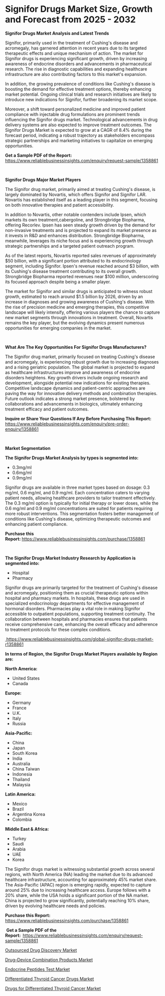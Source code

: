 <p><h1>Signifor Drugs Market Size, Growth and Forecast from 2025 - 2032</h1></p><p><strong>Signifor Drugs Market Analysis and Latest Trends</strong></p>
<p><p>Signifor, primarily used in the treatment of Cushing's disease and acromegaly, has garnered attention in recent years due to its targeted therapeutic effects and unique mechanism of action. The market for Signifor drugs is experiencing significant growth, driven by increasing awareness of endocrine disorders and advancements in pharmaceutical research. The rise in diagnostic capabilities and expanding healthcare infrastructure are also contributing factors to this market's expansion.</p><p>In addition, the growing prevalence of conditions like Cushing's disease is boosting the demand for effective treatment options, thereby enhancing market potential. Ongoing clinical trials and research initiatives are likely to introduce new indications for Signifor, further broadening its market scope.</p><p>Moreover, a shift toward personalized medicine and improved patient compliance with injectable drug formulations are prominent trends influencing the Signifor drugs market. Technological advancements in drug delivery systems are also expected to improve treatment outcomes. The Signifor Drugs Market is expected to grow at a CAGR of 8.4% during the forecast period, indicating a robust trajectory as stakeholders encompass strategic partnerships and marketing initiatives to capitalize on emerging opportunities.</p></p>
<p><strong>Get a Sample PDF of the Report:&nbsp;</strong> <a href="https://www.reliablebusinessinsights.com/enquiry/request-sample/1358861?utm_campaign=101&utm_medium=2&utm_source=Github&utm_content=ia&utm_term=22032025&utm_id=signifor-drugs">https://www.reliablebusinessinsights.com/enquiry/request-sample/1358861</a></p>
<p>&nbsp;</p>
<p><strong>Signifor Drugs Major Market Players</strong></p>
<p><p>The Signifor drug market, primarily aimed at treating Cushing's disease, is largely dominated by Novartis, which offers Signifor and Signifor LAR. Novartis has established itself as a leading player in this segment, focusing on both innovative therapies and patient accessibility. </p><p>In addition to Novartis, other notable contenders include Ipsen, which markets its own treatment,cabergoline, and Strongbridge Biopharma, offering Recorlev. Ipsen has seen steady growth driven by the demand for non-invasive treatments and is projected to expand its market presence as it invests in R&D and enhances distribution. Strongbridge Biopharma, meanwhile, leverages its niche focus and is experiencing growth through strategic partnerships and a targeted patient outreach program.</p><p>As of the latest reports, Novartis reported sales revenues of approximately $50 billion, with a significant portion attributed to its endocrinology segment, including Signifor. Ipsen's revenue reached around $3 billion, with its Cushing's disease treatment contributing to its overall growth. Strongbridge Biopharma reported revenues near $100 million, underscoring its focused approach despite being a smaller player.</p><p>The market for Signifor and similar drugs is anticipated to witness robust growth, estimated to reach around $1.5 billion by 2026, driven by an increase in diagnoses and growing awareness of Cushing's disease. With the rise of precision medicine and emerging therapies, this competitive landscape will likely intensify, offering various players the chance to capture new market segments through innovations in treatment. Overall, Novartis remains the key player, but the evolving dynamics present numerous opportunities for emerging companies in the market.</p></p>
<p>&nbsp;</p>
<p><strong>What Are The Key Opportunities For Signifor Drugs Manufacturers?</strong></p>
<p><p>The Signifor drug market, primarily focused on treating Cushing's disease and acromegaly, is experiencing robust growth due to increasing diagnoses and a rising geriatric population. The global market is projected to expand as healthcare infrastructures improve and awareness of endocrine disorders heightens. Key growth drivers include ongoing research and development, alongside potential new indications for existing therapies. Competitive landscape dynamics and patient-centric approaches are paving the way for innovative delivery methods and combination therapies. Future outlook indicates a strong market presence, bolstered by collaborations and advancements in biologics, ultimately enhancing treatment efficacy and patient outcomes.</p></p>
<p><strong>Inquire or Share Your Questions If Any Before Purchasing This Report:</strong> <a href="https://www.reliablebusinessinsights.com/enquiry/pre-order-enquiry/1358861?utm_campaign=101&utm_medium=2&utm_source=Github&utm_content=ia&utm_term=22032025&utm_id=signifor-drugs">https://www.reliablebusinessinsights.com/enquiry/pre-order-enquiry/1358861</a></p>
<p>&nbsp;</p>
<p><strong>Market Segmentation</strong></p>
<p><strong>The Signifor Drugs Market Analysis by types is segmented into:</strong></p>
<p><ul><li>0.3mg/ml</li><li>0.6mg/ml</li><li>0.9mg/ml</li></ul></p>
<p><p>Signifor drugs are available in three market types based on dosage: 0.3 mg/ml, 0.6 mg/ml, and 0.9 mg/ml. Each concentration caters to varying patient needs, allowing healthcare providers to tailor treatment effectively. The 0.3 mg/ml option is typically for initial therapy or lower doses, while the 0.6 mg/ml and 0.9 mg/ml concentrations are suited for patients requiring more robust interventions. This segmentation fosters better management of conditions like Cushing's disease, optimizing therapeutic outcomes and enhancing patient compliance.</p></p>
<p><strong>Purchase this Report:&nbsp;</strong><a href="https://www.reliablebusinessinsights.com/purchase/1358861?utm_campaign=101&utm_medium=2&utm_source=Github&utm_content=ia&utm_term=22032025&utm_id=signifor-drugs">https://www.reliablebusinessinsights.com/purchase/1358861</a></p>
<p>&nbsp;</p>
<p><strong>The Signifor Drugs Market Industry Research by Application is segmented into:</strong></p>
<p><ul><li>Hospital</li><li>Pharmacy</li></ul></p>
<p><p>Signifor drugs are primarily targeted for the treatment of Cushing's disease and acromegaly, positioning them as crucial therapeutic options within hospital and pharmacy markets. In hospitals, these drugs are used in specialized endocrinology departments for effective management of hormonal disorders. Pharmacies play a vital role in making Signifor accessible to outpatient populations, supporting treatment continuity. The collaboration between hospitals and pharmacies ensures that patients receive comprehensive care, enhancing the overall efficacy and adherence to treatment protocols for these complex conditions.</p></p>
<p><a href="https://www.reliablebusinessinsights.com/global-signifor-drugs-market-r1358861?utm_campaign=101&utm_medium=2&utm_source=Github&utm_content=ia&utm_term=22032025&utm_id=signifor-drugs">&nbsp;https://www.reliablebusinessinsights.com/global-signifor-drugs-market-r1358861</a></p>
<p><strong>In terms of Region, the Signifor Drugs Market Players available by Region are:</strong></p>
<p>
    <p> <strong> North America: </strong>
        <ul>
            <li>United States</li>
            <li>Canada</li>
        </ul>
        </p> 
    <p> <strong> Europe: </strong>
        <ul>
            <li>Germany</li>
            <li>France</li>
            <li>U.K.</li>
            <li>Italy</li>
            <li>Russia</li>
        </ul>
        </p> 
    <p> <strong> Asia-Pacific: </strong>
        <ul>
            <li>China</li>
            <li>Japan</li>
            <li>South Korea</li>
            <li>India</li>
            <li>Australia</li>
            <li>China Taiwan</li>
            <li>Indonesia</li>
            <li>Thailand</li>
            <li>Malaysia</li>
        </ul>
        </p> 
    <p> <strong> Latin America: </strong>
        <ul>
            <li>Mexico</li>
            <li>Brazil</li>
            <li>Argentina Korea</li>
            <li>Colombia</li>
        </ul>
        </p> 
    <p> <strong> Middle East & Africa: </strong>
        <ul>
            <li>Turkey</li>
            <li>Saudi</li>
            <li>Arabia</li>
            <li>UAE</li>
            <li>Korea</li>
        </ul>
    </p>
    </p>
<p><p>The Signifor drugs market is witnessing substantial growth across several regions, with North America (NA) leading the market due to its advanced healthcare infrastructure, accounting for approximately 45% market share. The Asia-Pacific (APAC) region is emerging rapidly, expected to capture around 25% due to increasing healthcare access. Europe follows with a 20% share, while the USA holds a significant portion of the NA market. China is projected to grow significantly, potentially reaching 10% share, driven by evolving healthcare needs and policies.</p></p>
<p><strong>Purchase this Report: </strong><a href="https://www.reliablebusinessinsights.com/purchase/1358861?utm_campaign=101&utm_medium=2&utm_source=Github&utm_content=ia&utm_term=22032025&utm_id=signifor-drugs">https://www.reliablebusinessinsights.com/purchase/1358861</a></p>
<p>&nbsp;<strong>Get a Sample PDF of the Report:&nbsp;&nbsp;</strong><a href="https://www.reliablebusinessinsights.com/enquiry/request-sample/1358861?utm_campaign=101&utm_medium=2&utm_source=Github&utm_content=ia&utm_term=22032025&utm_id=signifor-drugs">https://www.reliablebusinessinsights.com/enquiry/request-sample/1358861</a></p>
<p><strong></strong></p>
<p><p><a href="https://github.com/saimntamiki/Market-Research-Report-List-1/blob/main/outsourced-drug-discovery-market.md?utm_campaign=101&utm_medium=2&utm_source=Github&utm_content=ia&utm_term=22032025&utm_id=signifor-drugs">Outsourced Drug Discovery Market</a></p><p><a href="https://github.com/bocksovers0r/Market-Research-Report-List-1/blob/main/drugdevice-combination-products-market.md?utm_campaign=101&utm_medium=2&utm_source=Github&utm_content=ia&utm_term=22032025&utm_id=signifor-drugs">Drug–Device Combination Products Market</a></p><p><a href="https://github.com/skoppmerlib9/Market-Research-Report-List-1/blob/main/endocrine-peptides-test-market.md?utm_campaign=101&utm_medium=2&utm_source=Github&utm_content=ia&utm_term=22032025&utm_id=signifor-drugs">Endocrine Peptides Test Market</a></p><p><a href="https://github.com/zymerivarrik6/Market-Research-Report-List-1/blob/main/differentiated-thyroid-cancer-drugs-market.md?utm_campaign=101&utm_medium=2&utm_source=Github&utm_content=ia&utm_term=22032025&utm_id=signifor-drugs">Differentiated Thyroid Cancer Drugs Market</a></p><p><a href="https://github.com/messonmengen75/Market-Research-Report-List-1/blob/main/drugs-for-differentiated-thyroid-cancer-market.md?utm_campaign=101&utm_medium=2&utm_source=Github&utm_content=ia&utm_term=22032025&utm_id=signifor-drugs">Drugs for Differentiated Thyroid Cancer Market</a></p></p>